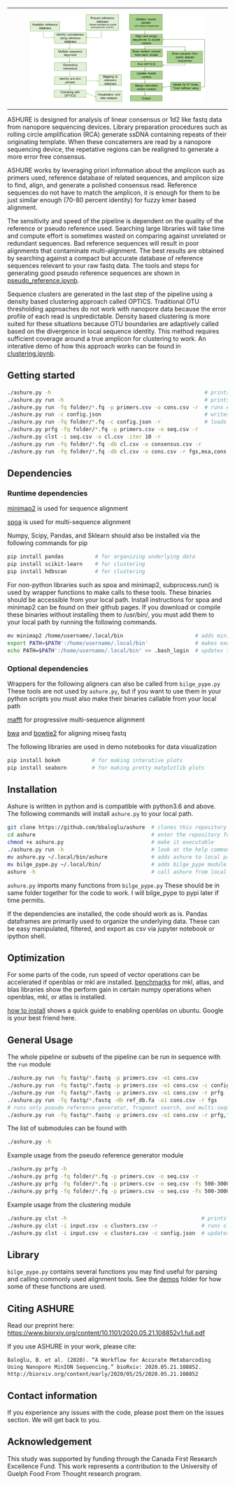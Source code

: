 -------------
<p align="center">
  <img src='imgs/ASHURE_full_diagram.png' width='400' height='200'>
</p>

-------------

ASHURE is designed for analysis of linear consensus or 1d2 like fastq data from nanopore sequencing devices. Library preparation procedures such as rolling circle amplification (RCA) generate ssDNA containing repeats of their originating template. When these concatemers are read by a nanopore sequencing device, the repetative regions can be realigned to generate a more error free consensus.

ASHURE works by leveraging priori information about the amplicon such as primers used, reference database of related sequences, and amplicon size to find, align, and generate a polished consensus read. Reference sequences do not have to match the amplicon, it is enough for them to be just similar enough (70-80 percent identity) for fuzzy kmer based alignment.

The sensitivity and speed of the pipeline is dependent on the quality of the reference or pseudo reference used. Searching large libraries will take time and compute effort is sometimes wasted on comparing against unrelated or redundant sequences. Bad reference sequences will result in poor alignments that contaminate multi-alignment. The best results are obtained by searching against a compact but accurate database of reference sequences relevant to your raw fastq data. The tools and steps for generating good pseudo reference sequences are shown in [pseudo_reference.ipynb](https://bbaloglu.github.io/pages/ashure/pseudo_reference.html).

Sequence clusters are generated in the last step of the pipeline using a density based clustering approach called OPTICS. Traditional OTU thresholding approaches do not work with nanopore data because the error profile of each read is unpredictable. Density based clustering is more suited for these situations because OTU boundaries are adaptively called based on the divergence in local sequence identity. This method requires sufficient coverage around a true amplicon for clustering to work. An interative demo of how this approach works can be found in [clustering.ipynb](https://bbaloglu.github.io/pages/ashure/clustering.html).

## Getting started
```bash
./ashure.py -h                                                 # prints help
./ashure.py run -h                                             # prints help on a submodule
./ashure.py run -fq folder/*.fq -p primers.csv -o cons.csv -r  # runs everything with default parameters
./ashure.py run -c config.json                                 # writes parameters to config.json
./ashure.py run -fq folder/*.fq -c config.json -r              # loads parameters from config.json and run everything
./ashure.py prfg -fq folder/*.fq -p primers.csv -o seq.csv -r           # runs prfg module
./ashure.py clst -i seq.csv -o cl.csv -iter 10 -r                       # runs clst module for 10 iterations
./ashure.py run -fq folder/*.fq -db cl.csv -o consensus.csv -r          # runs everything with cl.csv as reference
./ashure.py run -fq folder/*.fq -db cl.csv -o cons.csv -r fgs,msa,cons  # runs fgs, msa, and cons modules only 
```

## Dependencies
### Runtime dependencies
[minimap2](https://github.com/lh3/minimap2) is used for sequence alignment

[spoa](https://github.com/lh3/minimap2) is used for multi-sequence alignment

Numpy, Scipy, Pandas, and Sklearn should also be installed via the following commands for pip
```bash
pip install pandas          # for organizing underlying data
pip install scikit-learn    # for clustering
pip install hdbscan         # for clustering
```

For non-python libraries such as spoa and minimap2, subprocess.run() is used by wrapper functions to make calls to these tools. These binaries should be accessible from your local path. Install instructions for spoa and minimap2 can be found on their github pages. If you download or compile these binaries without installing them to /usr/bin/, you must add them to your local path by running the following commands.
```bash
mv minimap2 /home/username/.local/bin                       # adds minimap2 to your local binary path
export PATH=$PATH':/home/username/.local/bin'               # makes executables in ~/.local/bin accessible in your shell
echo PATH=$PATH':/home/username/.local/bin' >> .bash_login  # updates these settings everytime you login
```

### Optional dependencies
Wrappers for the following aligners can also be called from `bilge_pype.py` These tools are not used by `ashure.py`, but if you want to use them in your python scripts you must also make their binaries callable from your local path 

[mafft](https://mafft.cbrc.jp/alignment/software/source.html) for progressive multi-sequence alignment

[bwa](https://github.com/lh3/bwa) and [bowtie2](https://github.com/BenLangmead/bowtie) for aligning miseq fastq

The following libraries are used in demo notebooks for data visualization
```bash
pip install bokeh          # for making interative plots
pip install seaborn        # for making pretty matplotlib plots
```

## Installation
Ashure is written in python and is compatible with python3.6 and above. The following commands will install `ashure.py` to your local path.
```bash
git clone https://github.com/bbaloglu/ashure  # clones this repository
cd ashure                                     # enter the repository folder
chmod +x ashure.py                            # make it executable
./ashure.py run -h                            # look at the help commands
mv ashure.py ~/.local/bin/ashure              # adds ashure to local path
mv bilge_pype.py ~/.local/bin/                # adds bilge_pype module to local path with ashure
ashure -h                                     # call ashure from local path
```

`ashure.py` imports many functions from `bilge_pype.py` These should be in same folder together for the code to work. I will bilge_pype to pypi later if time permits.

If the dependencies are installed, the code should work as is. Pandas dataframes are primarily used to organize the underlying data. These can be easy manipulated, filtered, and export as csv via jupyter notebook or ipython shell.

## Optimization
For some parts of the code, run speed of vector operations can be accelerated if openblas or mkl are installed.
[benchmarks](https://markus-beuckelmann.de/blog/boosting-numpy-blas.html) for mkl, atlas, and blas libraries show the perform gain in certain numpy operations when openblas, mkl, or atlas is installed.

[how to install](https://stackoverflow.com/questions/29979539/how-can-i-make-numpy-use-openblas-in-ubuntu#42647590) shows a quick guide to enabling openblas on ubuntu. Google is your best friend here.

## General Usage
The whole pipeline or subsets of the pipeline can be run in sequence with the `run` module
```bash
./ashure.py run -fq fastq/*.fastq -p primers.csv -o1 cons.csv                   # runs full pipeline with default parameters
./ashure.py run -fq fastq/*.fastq -p primers.csv -o1 cons.csv -c config.json    # runs full pipeline with custom parameters 
./ashure.py run -fq fastq/*.fastq -p primers.csv -o1 cons.csv -r prfg           # runs only pseudo reference generator
./ashure.py run -fq fastq/*.fastq -db ref_db.fa -o1 cons.csv -r fgs             # runs only fragment search with ref_db.fa sequences
# runs only pseudo reference generator, fragment search, and multi-sequence alignment with default parameters
./ashure.py run -fq fastq/*.fastq -p primers.csv -o1 cons.csv -r prfg,fgs,msa
```

The list of submodules can be found with
```bash
./ashure.py -h
```

Example usage from the pseudo reference generator module
```bash
./ashure.py prfg -h                                                         # prints help
./ashure.py prfg -fq folder/*.fq -p primers.csv -o seq.csv -r               # runs the module
./ashure.py prfg -fq folder/*.fq -p primers.csv -o seq.csv -fs 500-3000 -r  # runs the module with fastq filter for 500-3000bp
./ashure.py prfg -fq folder/*.fq -p primers.csv -o seq.csv -fs 500-3000 -c config.json  # updates config.json with custom parameters
```

Example usage from the clustering module
```bash
./ashure.py clst -h                                           # prints help
./ashure.py clst -i input.csv -o clusters.csv -r              # runs clustering
./ashure.py clst -i input.csv -o clusters.csv -c config.json  # updates config.json with custom parameters
```

## Library
`bilge_pype.py` contains several functions you may find useful for parsing and calling commonly used alignment tools. See the [demos](https://github.com/bbaloglu/ashure/tree/master/demo) folder for how some of these functions are used.

## Citing ASHURE

Read our preprint here: https://www.biorxiv.org/content/10.1101/2020.05.21.108852v1.full.pdf

If you use ASHURE in your work, please cite:

    Baloğlu, B. et al. (2020). “A Workflow for Accurate Metabarcoding Using Nanopore MinION Sequencing.” bioRxiv: 2020.05.21.108852. http://biorxiv.org/content/early/2020/05/25/2020.05.21.108852

## Contact information

If you experience any issues with the code, please post them on the issues section. We will get back to you. 

## Acknowledgement
This study was supported by funding through the Canada First Research Excellence Fund. This work represents a contribution to the University of Guelph Food From Thought research program.  

